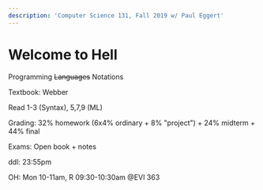 ```yaml
---
description: 'Computer Science 131, Fall 2019 w/ Paul Eggert'
---
```


# Welcome to Hell

Programming  ~~Languages~~ Notations

Textbook: Webber

Read 1-3 \(Syntax\), 5,7,9 \(ML\)

Grading: 32% homework \(6x4% ordinary + 8% "project"\) + 24% midterm + 44% final

Exams: Open book + notes 

ddl: 23:55pm

OH: Mon 10-11am, R 09:30-10:30am @EVI 363

